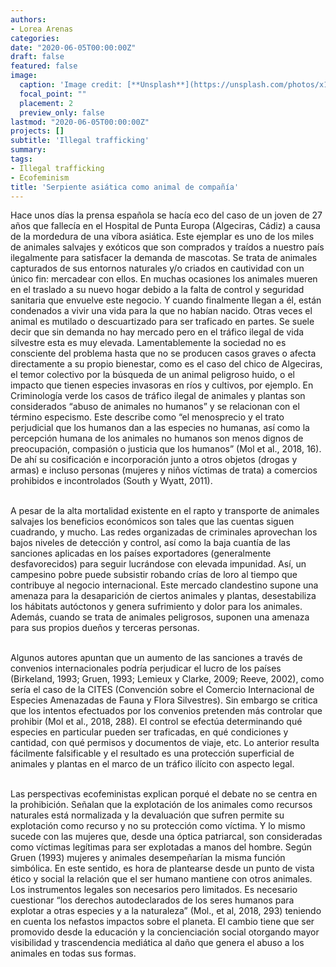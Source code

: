```yaml
---
authors:
- Lorea Arenas
categories:
date: "2020-06-05T00:00:00Z"
draft: false
featured: false
image:
  caption: 'Image credit: [**Unsplash**](https://unsplash.com/photos/x1w_Q78xNEY)'
  focal_point: ""
  placement: 2
  preview_only: false
lastmod: "2020-06-05T00:00:00Z"
projects: []
subtitle: 'Illegal trafficking'
summary: 
tags:
- Illegal trafficking
- Ecofeminism
title: 'Serpiente asiática como animal de compañía'
---
```


<div class=text-justify>Hace unos días la prensa española se hacía eco del caso de un joven de 27 años que fallecía en el Hospital de Punta Europa (Algeciras, Cádiz) a causa de la mordedura de una víbora asiática. Este ejemplar es uno de los miles de animales salvajes y exóticos que son comprados y traídos a nuestro país ilegalmente para satisfacer la demanda de mascotas. Se trata de animales capturados de sus entornos naturales y/o criados en cautividad con un único fin: mercadear con ellos. En muchas ocasiones los animales mueren en el traslado a su nuevo hogar debido a la falta de control y seguridad sanitaria que envuelve este negocio. Y cuando finalmente llegan a él, están condenados a vivir una vida para la que no habían nacido. Otras veces el animal es mutilado o descuartizado para ser traficado en partes. Se suele decir que sin demanda no hay mercado pero en el tráfico ilegal de vida silvestre esta es muy elevada. Lamentablemente la sociedad no es consciente del problema hasta que no se producen casos graves o afecta directamente a su propio bienestar, como es el caso del chico de Algeciras, el temor colectivo por la búsqueda de un animal peligroso huido, o el impacto que tienen especies invasoras en ríos y cultivos, por ejemplo. En Criminología verde los casos de tráfico ilegal de animales y plantas son considerados “abuso de animales no humanos” y se relacionan con el término especismo. Este describe como “el menosprecio y el trato perjudicial que los humanos dan a las especies no humanas, así como la percepción humana de los animales no humanos son menos dignos de preocupación, compasión o justicia que los humanos” (Mol et al., 2018, 16). De ahí su cosificación e incorporación junto a otros objetos (drogas y armas) e incluso personas (mujeres y niños víctimas de trata) a comercios prohibidos e incontrolados (South y Wyatt, 2011).<br><br>

A pesar de la alta mortalidad existente en el rapto y transporte de animales salvajes los beneficios económicos son tales que las cuentas siguen cuadrando, y mucho. Las redes organizadas de criminales aprovechan los bajos niveles de detección y control, así como la baja cuantía de las sanciones aplicadas en los países exportadores (generalmente desfavorecidos) para seguir lucrándose con elevada impunidad. Así, un campesino pobre puede subsistir robando crías de loro al tiempo que contribuye al negocio internacional.  Este mercado clandestino supone una amenaza para la desaparición de ciertos animales y plantas, desestabiliza los hábitats autóctonos y genera sufrimiento y dolor para los animales. Además, cuando se trata de animales peligrosos, suponen una amenaza para sus propios dueños y terceras personas.<br><br>

Algunos autores apuntan que un aumento de las sanciones a través de convenios internacionales podría perjudicar el lucro de los países (Birkeland, 1993; Gruen, 1993; Lemieux y Clarke, 2009; Reeve, 2002), como sería el caso de la CITES (Convención sobre el Comercio Internacional de Especies Amenazadas de Fauna y Flora Silvestres). Sin embargo se critica que los intentos efectuados por los convenios pretenden más controlar que prohibir (Mol et al., 2018, 288). El control se efectúa determinando qué especies en particular pueden ser traficadas, en qué condiciones y cantidad, con qué permisos y documentos de viaje, etc. Lo anterior resulta fácilmente falsificable y el resultado es una protección superficial de animales y plantas en el marco de un tráfico ilícito con aspecto legal.<br><br>

Las perspectivas ecofeministas explican porqué el debate no se centra en la prohibición. Señalan que la explotación de los animales como recursos naturales está normalizada y la devaluación que sufren permite su explotación como recurso y no su protección como víctima. Y lo mismo sucede con las mujeres que, desde una óptica patriarcal, son consideradas como víctimas legítimas para ser explotadas a manos del hombre. Según Gruen (1993) mujeres y animales desempeñarían la misma función simbólica. En este sentido, es hora de plantearse desde un punto de vista ético y social la relación que el ser humano mantiene con otros animales. Los instrumentos legales son necesarios pero limitados. Es necesario cuestionar “los derechos autodeclarados de los seres humanos para explotar a otras especies y a la naturaleza” (Mol., et al, 2018, 293) teniendo en cuenta los nefastos impactos sobre el planeta. El cambio tiene que ser promovido desde la educación y la concienciación social otorgando mayor visibilidad y trascendencia mediática al daño que genera el abuso a los animales en todas sus formas.</div>




